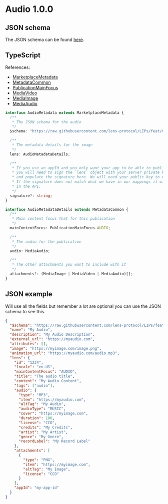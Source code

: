 # Audio 1.0.0

## JSON schema

The JSON schema can be found [here](./schema.json).

## TypeScript

References:

- [MarketplaceMetadata](../../shared-ts-interfaces/marketplace-metadata.ts)
- [MetadataCommon](../../shared-ts-interfaces/metadata-common.ts)
- [PublicationMainFocus](../../shared-ts-interfaces/publication-main-focus.ts)
- [MediaVideo](../../shared-ts-interfaces/media/media-video.ts)
- [MediaImage](../../shared-ts-interfaces/media/media-image.ts)
- [MediaAudio](../../shared-ts-interfaces/media/media-audio.ts)

```ts
interface AudioMetadata extends MarketplaceMetadata {
  /**
   * The JSON schema for the audio
   */
  $schema: "https://raw.githubusercontent.com/lens-protocol/LIPs/feat/metadata-standards/lens-metadata-standards/publication/audio/1.0.0/schema.json";

  /**
   * The metadata details for the image
   */
  lens: AudioMetadataDetails;

  /**
   * If you use an appId and you only want your app to be able to publish under it,
   * you will need to sign the `lens` object with your server private key
   * and populate the signature here. We will need your public key to verify this.
   * If the signature does not match what we have in our mappings it will not be surfaced
   * in the API.
   */
  signature?: string;
}

interface AudioMetadataDetails extends MetadataCommon {
  /**
   * Main content focus that for this publication
   */
  mainContentFocus: PublicationMainFocus.AUDIO;

  /**
   * The audio for the publication
   */
  audio: MediaAudio;

  /**
   * The other attachments you want to include with it
   */
  attachments?: (MediaImage | MediaVideo | MediaAudio)[];
}
```

## JSON example

Will use all the fields but remember a lot are optional you can use the JSON schema to see this.

```json
{
  "$schema": "https://raw.githubusercontent.com/lens-protocol/LIPs/feat/metadata-standards/lens-metadata-standards/publication/audio/1.0.0/schema.json",
  "name": "My Audio",
  "description": "My Audio Description",
  "external_url": "https://myaudio.com",
  "attributes": [],
  "image": "https://myimage.com/image.png",
  "animation_url": "https://myaudio.com/audio.mp3",
  "lens": {
    "id": "1234",
    "locale": "en-US",
    "mainContentFocus": "AUDIO",
    "title": "The audio title",
    "content": "My Audio Content",
    "tags": ["audio"],
    "audio": {
      "type": "MP3",
      "item": "https://myaudio.com",
      "altTag": "My Audio",
      "audioType": "MUSIC",
      "cover": "https://myimage.com",
      "duration": 100,
      "license": "CCO",
      "credits": "My Credits",
      "artist": "My Artist",
      "genre": "My Genre",
      "recordLabel": "My Record Label"
    },
    "attachments": [
      {
        "type": "PNG",
        "item": "https://myimage.com",
        "altTag": "My Image",
        "license": "CCO"
      }
    ],
    "appId": "my-app-id"
  }
}
```

